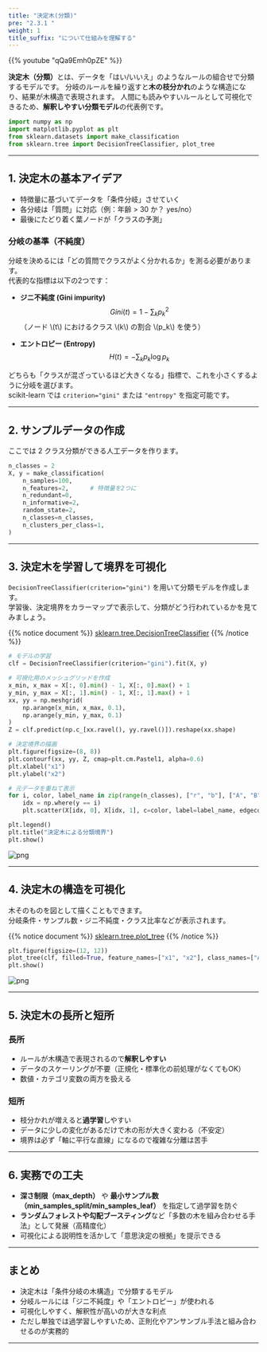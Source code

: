 ```yaml
---
title: "決定木(分類)"
pre: "2.3.1 "
weight: 1
title_suffix: "について仕組みを理解する"
---
```


{{% youtube "qQa9Emh0pZE" %}}



<div class="pagetop-box">
  <p><b>決定木（分類）</b>とは、データを「はい/いいえ」のようなルールの組合せで分類するモデルです。  
  分岐のルールを繰り返すと<b>木の枝分かれ</b>のような構造になり、結果が木構造で表現されます。  
  人間にも読みやすいルールとして可視化できるため、<b>解釈しやすい分類モデル</b>の代表例です。</p>
</div>

```python
import numpy as np
import matplotlib.pyplot as plt
from sklearn.datasets import make_classification
from sklearn.tree import DecisionTreeClassifier, plot_tree
```

---

## 1. 決定木の基本アイデア

- 特徴量に基づいてデータを「条件分岐」させていく  
- 各分岐は「質問」に対応（例：年齢 > 30 か？ yes/no）  
- 最後にたどり着く葉ノードが「クラスの予測」  

### 分岐の基準（不純度）
分岐を決めるには「どの質問でクラスがよく分かれるか」を測る必要があります。  
代表的な指標は以下の2つです：

- **ジニ不純度 (Gini impurity)**  
  $$
  Gini(t) = 1 - \sum_k p_{k}^2
  $$
  （ノード \\(t\\) におけるクラス \\(k\\) の割合 \\(p_k\\) を使う）

- **エントロピー (Entropy)**  
  $$
  H(t) = -\sum_k p_k \log p_k
  $$

どちらも「クラスが混ざっているほど大きくなる」指標で、これを小さくするように分岐を選びます。  
scikit-learn では `criterion="gini"` または `"entropy"` を指定可能です。

---

## 2. サンプルデータの作成

ここでは 2 クラス分類ができる人工データを作ります。

```python
n_classes = 2
X, y = make_classification(
    n_samples=100,
    n_features=2,      # 特徴量を2つに
    n_redundant=0,
    n_informative=2,
    random_state=2,
    n_classes=n_classes,
    n_clusters_per_class=1,
)
```

---

## 3. 決定木を学習して境界を可視化

`DecisionTreeClassifier(criterion="gini")` を用いて分類モデルを作成します。  
学習後、決定境界をカラーマップで表示して、分類がどう行われているかを見てみましょう。

{{% notice document %}}
[sklearn.tree.DecisionTreeClassifier](https://scikit-learn.org/stable/modules/generated/sklearn.tree.DecisionTreeClassifier.html#sklearn.tree.DecisionTreeClassifier)
{{% /notice %}}

```python
# モデルの学習
clf = DecisionTreeClassifier(criterion="gini").fit(X, y)

# 可視化用のメッシュグリッドを作成
x_min, x_max = X[:, 0].min() - 1, X[:, 0].max() + 1
y_min, y_max = X[:, 1].min() - 1, X[:, 1].max() + 1
xx, yy = np.meshgrid(
    np.arange(x_min, x_max, 0.1),
    np.arange(y_min, y_max, 0.1)
)
Z = clf.predict(np.c_[xx.ravel(), yy.ravel()]).reshape(xx.shape)

# 決定境界の描画
plt.figure(figsize=(8, 8))
plt.contourf(xx, yy, Z, cmap=plt.cm.Pastel1, alpha=0.6)
plt.xlabel("x1")
plt.ylabel("x2")

# 元データを重ねて表示
for i, color, label_name in zip(range(n_classes), ["r", "b"], ["A", "B"]):
    idx = np.where(y == i)
    plt.scatter(X[idx, 0], X[idx, 1], c=color, label=label_name, edgecolor="k")

plt.legend()
plt.title("決定木による分類境界")
plt.show()
```

![png](/images/basic/tree/Decision_Tree_Classifier_files/Decision_Tree_Classifier_7_0.png)

---

## 4. 決定木の構造を可視化

木そのものを図として描くこともできます。  
分岐条件・サンプル数・ジニ不純度・クラス比率などが表示されます。

{{% notice document %}}
[sklearn.tree.plot_tree](https://scikit-learn.org/stable/modules/generated/sklearn.tree.plot_tree.html)
{{% /notice %}}

```python
plt.figure(figsize=(12, 12))
plot_tree(clf, filled=True, feature_names=["x1", "x2"], class_names=["A", "B"])
plt.show()
```

![png](/images/basic/tree/Decision_Tree_Classifier_files/Decision_Tree_Classifier_9_1.png)

---

## 5. 決定木の長所と短所

### 長所
- ルールが木構造で表現されるので<b>解釈しやすい</b>  
- データのスケーリングが不要（正規化・標準化の前処理がなくてもOK）  
- 数値・カテゴリ変数の両方を扱える  

### 短所
- 枝分かれが増えると<b>過学習</b>しやすい  
- データに少しの変化があるだけで木の形が大きく変わる（不安定）  
- 境界は必ず「軸に平行な直線」になるので複雑な分離は苦手  

---

## 6. 実務での工夫

- **深さ制限（max_depth）** や **最小サンプル数（min_samples_split/min_samples_leaf）** を指定して過学習を防ぐ  
- **ランダムフォレストや勾配ブースティング**など「多数の木を組み合わせる手法」として発展（高精度化）  
- 可視化による説明性を活かして「意思決定の根拠」を提示できる  

---

## まとめ

- 決定木は「条件分岐の木構造」で分類するモデル  
- 分岐ルールには「ジニ不純度」や「エントロピー」が使われる  
- 可視化しやすく、解釈性が高いのが大きな利点  
- ただし単独では過学習しやすいため、正則化やアンサンブル手法と組み合わせるのが実務的  

---
